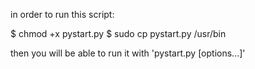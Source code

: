 in order to run this script:

$ chmod +x pystart.py
$ sudo cp pystart.py /usr/bin

then you will be able to run it with 'pystart.py [options...]'


